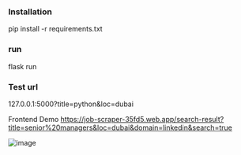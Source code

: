 ### Installation
pip install -r requirements.txt

### run
flask run

### Test url
127.0.0.1:5000?title=python&loc=dubai

Frontend Demo
https://job-scraper-35fd5.web.app/search-result?title=senior%20managers&loc=dubai&domain=linkedin&search=true

![image](https://user-images.githubusercontent.com/34532137/126901758-c4d3cd2e-6a75-4ff4-9a9b-2249c40c0bfe.png)
